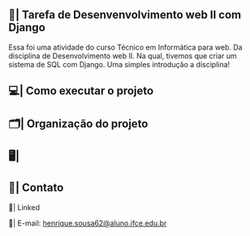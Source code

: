## 📑| Tarefa de Desenvenvolvimento web II com Django

  Essa foi uma atividade do curso Técnico em Informática para web. Da disciplina de Desenvolvimento web II. Na qual, tivemos que criar um sistema de SQL com Django. Uma simples introdução a disciplina! 

## 💻| Como executar o projeto

## 🗂️| Organização do projeto 

## 🖥️|

## 📧| Contato 

  📱| Linked

  📩| E-mail: henrique.sousa62@aluno.ifce.edu.br





 
